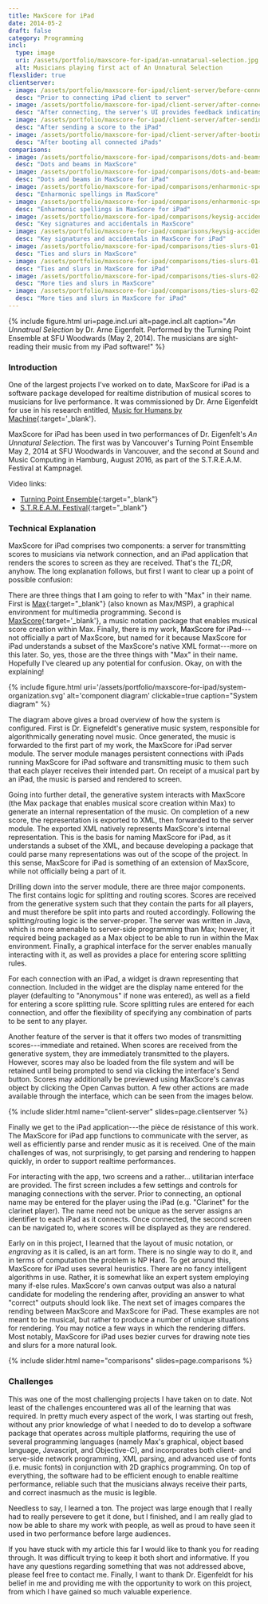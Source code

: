 ```yaml
---
title: MaxScore for iPad
date: 2014-05-2
draft: false
category: Programming
incl:
  type: image
  uri: /assets/portfolio/maxscore-for-ipad/an-unnatarual-selection.jpg
  alt: Musicians playing first act of An Unnatural Selection
flexslider: true
clientserver:
- image: /assets/portfolio/maxscore-for-ipad/client-server/before-connecting.png
  desc: "Prior to connecting iPad client to server"
- image: /assets/portfolio/maxscore-for-ipad/client-server/after-connecting.png
  desc: "After connecting, the server's UI provides feedback indicating that user \"Clarinet\" has connected."
- image: /assets/portfolio/maxscore-for-ipad/client-server/after-sending-score.png
  desc: "After sending a score to the iPad"
- image: /assets/portfolio/maxscore-for-ipad/client-server/after-booting.png
  desc: "After booting all connected iPads"
comparisons:
- image: /assets/portfolio/maxscore-for-ipad/comparisons/dots-and-beams-ms.png
  desc: "Dots and beams in MaxScore"
- image: /assets/portfolio/maxscore-for-ipad/comparisons/dots-and-beams-ipad.png
  desc: "Dots and beams in MaxScore for iPad"
- image: /assets/portfolio/maxscore-for-ipad/comparisons/enharmonic-spell-ms.png
  desc: "Enharmonic spellings in MaxScore"
- image: /assets/portfolio/maxscore-for-ipad/comparisons/enharmonic-spell-ipad.png
  desc: "Enharmonic spellings in MaxScore for iPad"
- image: /assets/portfolio/maxscore-for-ipad/comparisons/keysig-accidentals-ms.png
  desc: "Key signatures and accidentals in MaxScore"
- image: /assets/portfolio/maxscore-for-ipad/comparisons/keysig-accidentals-ipad.png
  desc: "Key signatures and accidentals in MaxScore for iPad"
- image: /assets/portfolio/maxscore-for-ipad/comparisons/ties-slurs-01-ms.png
  desc: "Ties and slurs in MaxScore"
- image: /assets/portfolio/maxscore-for-ipad/comparisons/ties-slurs-01-ipad.png
  desc: "Ties and slurs in MaxScore for iPad"
- image: /assets/portfolio/maxscore-for-ipad/comparisons/ties-slurs-02-ms.png
  desc: "More ties and slurs in MaxScore"
- image: /assets/portfolio/maxscore-for-ipad/comparisons/ties-slurs-02-ipad.png
  desc: "More ties and slurs in MaxScore for iPad"
---
```


{%
    include figure.html
    uri=page.incl.uri
    alt=page.incl.alt
    caption="<cite>An Unnatrual Selection</cite> by Dr. Arne Eigenfelt. Performed by the Turning Point Ensemble at SFU Woodwards (May 2, 2014). The musicians are sight-reading their music from my iPad software!"
%}

<!--more-->

### Introduction

One of the largest projects I've worked on to date, MaxScore for iPad is a software package developed for realtime distribution of musical scores to musicians for live performance. It was commissioned by Dr. Arne Eigenfeldt for use in his research entitled, [Music for Humans by Machine](https://aeigenfeldt.wordpress.com/music-for-humans-by-machine/){:target='_blank'}.

MaxScore for iPad has been used in two performances of Dr. Eigenfelt's *An Unnatural Selection*. The first was by Vancouver's Turning Point Ensemble May 2, 2014 at SFU Woodwards in Vancouver, and the second at Sound and Music Computing in Hamburg, August 2016, as part of the S.T.R.E.A.M. Festival at Kampnagel.

Video links:
- [Turning Point Ensemble](https://www.youtube.com/watch?v=ILL-eDwdnDg){:target="_blank"}
- [S.T.R.E.A.M. Festival](https://youtu.be/kZ9JvmS9Tno){:target="_blank"}

### Technical Explanation

MaxScore for iPad comprises two components: a server for transmitting scores to musicians via network connection, and an iPad application that renders the scores to screen as they are received. That's the *TL;DR*, anyhow. The long explanation follows, but first I want to clear up a point of possible confusion:

There are three things that I am going to refer to with "Max" in their name. First is [Max](https://cycling74.com/){:target="_blank"} (also known as Max/MSP), a graphical environment for multimedia programming. Second is [MaxScore](http://www.computermusicnotation.com/){:target='_blank'}, a music notation package that enables musical score creation within Max. Finally, there is my work, <span style="color:black; font-weight:400;">MaxScore for iPad</span>---not officially a part of MaxScore, but named for it because MaxScore for iPad understands a subset of the MaxScore's native XML format---more on this later. So, yes, those are the three things with "Max" in their name. Hopefully I've cleared up any potential for confusion. Okay, on with the explaining!

{%
    include figure.html
    uri='/assets/portfolio/maxscore-for-ipad/system-organization.svg'
    alt='component diagram'
    clickable=true
    caption="System diagram"
%}

The diagram above gives a broad overview of how the system is configured. First is Dr. Eignefeldt's generative music system, responsible for algorithmically generating novel music. Once generated, the music is forwarded to the first part of my work, the MaxScore for iPad server module. The server module manages persistent connections with iPads running MaxScore for iPad software and transmitting music to them such that each player receives their intended part. On receipt of a musical part by an iPad, the music is parsed and rendered to screen.

Going into further detail, the generative system interacts with MaxScore (the Max package that enables musical score creation within Max) to generate an internal representation of the music. On completion of a new score, the representation is exported to XML, then forwarded to the server module. The exported XML natively represents MaxScore's internal representation. This is the basis for naming MaxScore for iPad, as it understands a subset of the XML, and because developing a package that could parse many representations was out of the scope of the project. In this sense, MaxScore for iPad is something of an extension of MaxScore, while not officially being a part of it.

Drilling down into the server module, there are three major components. The first contains logic for splitting and routing scores. Scores are received from the generative system such that they contain the parts for all players, and must therefore be split into parts and routed accordingly. Following the splitting/routing logic is the server-proper. The server was written in Java, which is more amenable to server-side programming than Max; however, it required being packaged as a Max object to be able to run in within the Max environment. Finally, a graphical interface for the server enables manually interacting with it, as well as provides a place for entering score splitting rules.

For each connection with an iPad, a widget is drawn representing that connection. Included in the widget are the display name entered for the player (defaulting to "Anonymous" if none was entered), as well as a field for entering a score splitting rule. Score splitting rules are entered for each connection, and offer the flexibility of specifying any combination of parts to be sent to any player.

Another feature of the server is that it offers two modes of transmitting scores---immediate and retained. When scores are received from the generative system, they are immediately transmitted to the players. However, scores may also be loaded from the file system and will be retained until being prompted to send via clicking the interface's Send button. Scores may additionally be previewed using MaxScore's canvas object by clicking the Open Canvas button. A few other actions are made available through the interface, which can be seen from the images below.

{%
    include slider.html
    name="client-server"
    slides=page.clientserver
%}

Finally we get to the iPad application---the pièce de résistance of this work. The MaxScore for iPad app functions to communicate with the server, as well as efficiently parse and render music as it is received. One of the main challenges of was, not surprisingly, to get parsing and rendering to happen quickly, in order to support realtime performances.

For interacting with the app, two screens and a rather... utilitarian interface are provided. The first screen includes a few settings and controls for managing connections with the server. Prior to connecting, an optional name may be entered for the player using the iPad (e.g. "Clarinet" for the clarinet player). The name need not be unique as the server assigns an identifier to each iPad as it connects. Once connected, the second screen can be navigated to, where scores will be displayed as they are rendered.

Early on in this project, I learned that the layout of music notation, or *engraving* as it is called, is an art form. There is no single way to do it, and in terms of computation the problem is NP Hard. To get around this, MaxScore for iPad uses several heuristics. There are no fancy intelligent algorithms in use. Rather, it is somewhat like an expert system employing many if-else rules. MaxScore's own canvas output was also a natural candidate for modeling the rendering after, providing an answer to what "correct" outputs should look like. The next set of images compares the rending between MaxScore and MaxScore for iPad. These examples are not meant to be musical, but rather to produce a number of unique situations for rendering. You may notice a few ways in which the rendering differs. Most notably, MaxScore for iPad uses bezier curves for drawing note ties and slurs for a more natural look.

{%
    include slider.html
    name="comparisons"
    slides=page.comparisons
%}

### Challenges

This was one of the most challenging projects I have taken on to date. Not least of the challenges encountered was all of the learning that was required. In pretty much every aspect of the work, I was starting out fresh, without any prior knowledge of what I needed to do to develop a software package that operates across multiple platforms, requiring the use of several programming languages (namely Max's graphical, object based language, Javascript, and Objective-C), and incorporates both client- and serve-side network programming, XML parsing, and advanced use of fonts (i.e. music fonts) in conjunction with 2D graphics programming. On top of everything, the software had to be efficient enough to enable realtime performance, reliable such that the musicians always receive their parts, and correct inasmuch as the music is legible.

Needless to say, I learned a ton. The project was large enough that I really had to really persevere to get it done, but I finished, and I am really glad to now be able to share my work with people, as well as proud to have seen it used in two performance before large audiences.

If you have stuck with my article this far I would like to thank you for reading through. It was difficult trying to keep it both short and informative. If you have any questions regarding something that was not addressed above, please feel free to contact me. Finally, I want to thank Dr. Eigenfeldt for his belief in me and providing me with the opportunity to work on this project, from which I have gained so much valuable experience.
